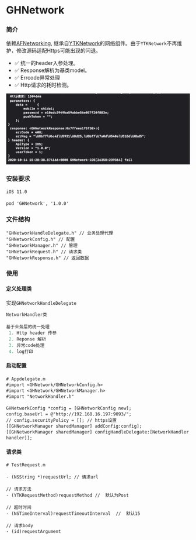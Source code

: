 # GHNetwork
### 简介
依赖[AFNetworking](https://github.com/AFNetworking/AFNetworking), 继承自[YTKNetwork](https://github.com/yuantiku/YTKNetwork)的网络组件。由于`YTKNetwork`不再维护，修改源码适配Https可能出现的闪退。

- ✅ 统一的header入参处理。
- ✅ Response解析为基类model。
- ✅ Errcode异常处理
- ✅ Http请求的耗时检测。

![提示](Resource/2020-10-14.png)

### 安装要求

```
iOS 11.0

pod 'GHNetwork', '1.0.0'
```

### 文件结构

```
"GHNetworkHandleDelegate.h" // 业务处理代理
"GHNetworkConfig.h" // 配置
"GHNetworkManager.h" // 管理
"GHNetworkRequest.h" // 请求类
"GHNetworkResponse.h" // 返回数据
```
### 使用
#### 定义处理类
实现`GHNetworkHandleDelegate`
```Swift
NetworkHandler类

基于业务层的统一处理
 1. Http header 传参
 2. Reponse 解析
 3. 异常code处理
 4. log打印
```
#### 启动配置

```
# Appdelegate.m
#import <GHNetwork/GHNetworkConfig.h>
#import <GHNetwork/GHNetworkManager.h>
#import "NetworkHandler.h"

GHNetworkConfig *config = [GHNetworkConfig new];
config.baseUrl = @"http://192.168.16.197:9093/";
// config.securityPolicy = []; // https设置
[[GHNetworkManager sharedManager] addConfig:config];
[[GHNetworkManager sharedManager] configHandleDelegate:[NetworkHandler handler]];
```
#### 请求类

```
# TestRequest.m

- (NSString *)requestUrl; // 请求url 

// 请求方法
- (YTKRequestMethod)requestMethod //  默认为Post

// 超时时间
- (NSTimeInterval)requestTimeoutInterval  //  默认15

// 请求body
- (id)requestArgument 
```

